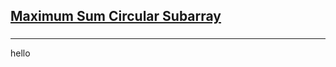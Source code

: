 <h2><a href="https://leetcode.com/problems/maximum-sum-circular-subarray/submissions/880599741/">Maximum Sum Circular Subarray</a></h2><h3></h3><hr>hello